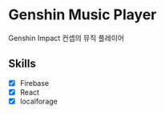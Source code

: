 # Genshin Music Player

Genshin Impact 컨셉의 뮤직 플레이어

## Skills

- [x] Firebase
- [x] React
- [x] localforage
